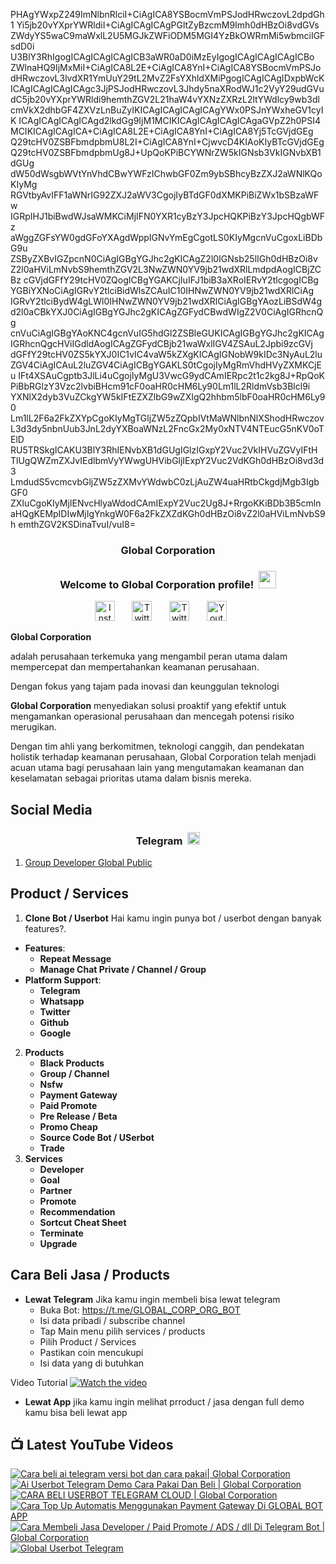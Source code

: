 PHAgYWxpZ249ImNlbnRlciI+CiAgICA8YSBocmVmPSJodHRwczovL2dpdGh1
Yi5jb20vYXprYWRldiI+CiAgICAgICAgPGltZyBzcmM9Imh0dHBzOi8vdGVs
ZWdyYS5waC9maWxlL2U5MGJkZWFiODM5MGI4YzBkOWRmMi5wbmciIGFsdD0i
U3BlY3RhIgogICAgICAgICAgICB3aWR0aD0iMzEyIgogICAgICAgICAgICBo
ZWlnaHQ9IjMxMiI+CiAgICA8L2E+CiAgICA8YnI+CiAgICA8YSBocmVmPSJo
dHRwczovL3lvdXR1YmUuY29tL2MvZ2FsYXhldXMiPgogICAgICAgIDxpbWcK
ICAgICAgICAgICAgc3JjPSJodHRwczovL3Jhdy5naXRodWJ1c2VyY29udGVu
dC5jb20vYXprYWRldi9hemthZGV2L21haW4vYXNzZXRzL2ltYWdlcy9wb3dl
cmVkX2dhbGF4ZXVzLnBuZyIKICAgICAgICAgICAgYWx0PSJnYWxheGV1cyIK
ICAgICAgICAgICAgd2lkdGg9IjM1MCIKICAgICAgICAgICAgaGVpZ2h0PSI4
MCIKICAgICAgICA+CiAgICA8L2E+CiAgICA8YnI+CiAgICA8Yj5TcGVjdGEg
Q29tcHV0ZSBFbmdpbmU8L2I+CiAgICA8YnI+CjwvcD4KIAoKIyBTcGVjdGEg
Q29tcHV0ZSBFbmdpbmUg8J+UpQoKPiBCYWNrZW5kIGNsb3VkIGNvbXB1dGUg
dW50dWsgbWVtYnVhdCBwYWFzIChwbGF0Zm9ybSBhcyBzZXJ2aWNlKQoKIyMg
RGVtbyAvIFF1aWNrIG92ZXJ2aWV3CgojIyBTdGF0dXMKPiBiZWx1bSBzaWFw
IGRpIHJ1biBwdWJsaWMKCiMjIFN0YXR1cyBzY3JpcHQKPiBzY3JpcHQgbWFz
aWggZGFsYW0gdGFoYXAgdWppIGNvYmEgCgotLS0KIyMgcnVuCgoxLiBDbG9u
ZSByZXBvIGZpcnN0CiAgIGBgYGJhc2gKICAgZ2l0IGNsb25lIGh0dHBzOi8v
Z2l0aHViLmNvbS9hemthZGV2L3NwZWN0YV9jb21wdXRlLmdpdAogICBjZCBz
cGVjdGFfY29tcHV0ZQogICBgYGAKCjIuIFJ1biB3aXRoIERvY2tlcgogICBg
YGBiYXNoCiAgIGRvY2tlciBidWlsZCAuIC10IHNwZWN0YV9jb21wdXRlCiAg
IGRvY2tlciBydW4gLWl0IHNwZWN0YV9jb21wdXRlCiAgIGBgYAozLiBSdW4g
d2l0aCBkYXJ0CiAgIGBgYGJhc2gKICAgZGFydCBwdWIgZ2V0CiAgIGRhcnQg
cnVuCiAgIGBgYAoKNC4gcnVuIG5hdGl2ZSBleGUKICAgIGBgYGJhc2gKICAg
IGRhcnQgcHViIGdldAogICAgZGFydCBjb21waWxlIGV4ZSAuL2Jpbi9zcGVj
dGFfY29tcHV0ZS5kYXJ0IC1vIC4vaW5kZXgKICAgIGNobW9kIDc3NyAuL2lu
ZGV4CiAgICAuL2luZGV4CiAgICBgYGAKLS0tCgojIyMgRmVhdHVyZXMKCjEu
IFt4XSAuCgptb3JlLi4uCgojIyMgU3VwcG9ydCAmIERpc2t1c2kg8J+RpQoK
PiBbRGlzY3Vzc2lvbiBHcm91cF0oaHR0cHM6Ly90Lm1lL2RldmVsb3Blcl9i
YXNlX2dyb3VuZCkgYW5kIFtEZXZlbG9wZXIgQ2hhbm5lbF0oaHR0cHM6Ly90
Lm1lL2F6a2FkZXYpCgoKIyMgTGljZW5zZQpbIVtMaWNlbnNlXShodHRwczov
L3d3dy5nbnUub3JnL2dyYXBoaWNzL2FncGx2My0xNTV4NTEucG5nKV0oTElD
RU5TRSkgICAKU3BlY3RhIENvbXB1dGUgIGlzIGxpY2Vuc2VkIHVuZGVyIFtH
TlUgQWZmZXJvIEdlbmVyYWwgUHVibGljIExpY2Vuc2VdKGh0dHBzOi8vd3d3
LmdudS5vcmcvbGljZW5zZXMvYWdwbC0zLjAuZW4uaHRtbCkgdjMgb3IgbGF0
ZXIuCgoKIyMjIENvcHlyaWdodCAmIExpY2Vuc2Ug8J+RrgoKKiBDb3B5cmln
aHQgKEMpIDIwMjIgYnkgW0F6a2FkZXZdKGh0dHBzOi8vZ2l0aHViLmNvbS9h
emthZGV2KSDinaTvuI/vuI8=

<!-- START GLOBAL CORPORATION -->
<h3 align="center">Global Corporation</h3>

<h3 align="center">
  Welcome to Global Corporation profile!
  <img src="https://media.giphy.com/media/hvRJCLFzcasrR4ia7z/giphy.gif" width="28">
</h3>

<!-- Social icons section -->
<p align="center">
  <a href="https://www.instagram.com/global__corporation/"><img width="32px" alt="Instagram" title="Telegram" src="https://upload.wikimedia.org/wikipedia/commons/a/a5/Instagram_icon.png"/></a>
  &#8287;&#8287;&#8287;&#8287;&#8287;
  <a href="https://t.me/GLOBAL_CORPORATION_ORG"><img width="32px" alt="Twitter" title="Telegram" src="https://upload.wikimedia.org/wikipedia/commons/8/82/Telegram_logo.svg"/></a>
  &#8287;&#8287;&#8287;&#8287;&#8287;
  <a href="https://twitter.com/global_corp_org"><img width="32px" alt="Twitter" title="Twitter" src="https://upload.wikimedia.org/wikipedia/commons/6/6f/Logo_of_Twitter.svg"/></a>
  &#8287;&#8287;&#8287;&#8287;&#8287;
  <a href="https://www.youtube.com/@global_Corporation"><img width="32px" alt="Youtube" title="Youtube" src="https://upload.wikimedia.org/wikipedia/commons/e/ef/Youtube_logo.png"/></a>
  &#8287;&#8287;&#8287;&#8287;&#8287;
</p>


**Global Corporation**

adalah perusahaan terkemuka yang mengambil peran utama dalam mempercepat dan mempertahankan keamanan perusahaan. 

Dengan fokus yang tajam pada inovasi dan keunggulan teknologi

**Global Corporation** menyediakan solusi proaktif yang efektif untuk mengamankan operasional perusahaan dan mencegah potensi risiko merugikan. 

Dengan tim ahli yang berkomitmen, teknologi canggih, dan pendekatan holistik terhadap keamanan perusahaan, Global Corporation telah menjadi acuan utama bagi perusahaan lain yang mengutamakan keamanan dan keselamatan sebagai prioritas utama dalam bisnis mereka.


## Social Media

<h3 align="center">
  Telegram
  <img src="https://upload.wikimedia.org/wikipedia/commons/8/82/Telegram_logo.svg" width="20">
</h3>

1. [Group Developer Global Public](https://t.me/DEVELOPER_GLOBAL_PUBLIC)

## Product / Services

1. **Clone Bot / Userbot**
  Hai kamu ingin punya bot / userbot dengan banyak features?. 
  - **Features**:
    - **Repeat Message**
    - **Manage Chat Private / Channel / Group**
  - **Platform Support**:
    - **Telegram**
    - **Whatsapp**
    - **Twitter**
    - **Github**
    - **Google** 
2. **Products**
    - **Black Products**
    - **Group / Channel**
    - **Nsfw**
    - **Payment Gateway**
    - **Paid Promote**
    - **Pre Release / Beta**
    - **Promo Cheap**
    - **Source Code Bot / USerbot**
    - **Trade**
3. **Services**
    - **Developer**
    - **Goal**
    - **Partner**
    - **Promote**
    - **Recommendation**
    - **Sortcut Cheat Sheet**
    - **Terminate**
    - **Upgrade**

## Cara Beli Jasa / Products 

- **Lewat Telegram**
  Jika kamu ingin membeli bisa lewat telegram
  -  Buka Bot: https://t.me/GLOBAL_CORP_ORG_BOT
  -  Isi data pribadi / subscribe channel
  -  Tap Main menu pilih services / products
  -  Pilih Product / Services
  -  Pastikan coin mencukupi
  -  Isi data yang di butuhkan
  
Video Tutorial
[![Watch the video](https://img.youtube.com/vi/TY0Y21C6asM/maxresdefault.jpg)](https://www.youtube.com/watch?v=TY0Y21C6asM)

- **Lewat App**
  jika kamu ingin melihat prroduct / jasa dengan full demo kamu bisa beli lewat app
 


## 📺 Latest YouTube Videos

  <!-- prettier-ignore-start -->
  <!-- BEGIN YOUTUBE-CARDS -->
[![Cara beli ai telegram versi bot dan cara pakai| Global Corporation](https://ytcards.demolab.com/?id=7LZhoklvS9A&title=Cara+beli+ai+telegram+versi+bot+dan+cara+pakai%7C+Global+Corporation&lang=id&timestamp=1710937415&background_color=%230d1117&title_color=%23ffffff&stats_color=%23dedede&max_title_lines=1&width=250&border_radius=5 "Cara beli ai telegram versi bot dan cara pakai| Global Corporation")](https://www.youtube.com/watch?v=7LZhoklvS9A)
[![Ai Userbot Telegram Demo Cara Pakai Dan Beli | Global Corporation](https://ytcards.demolab.com/?id=4mAZ6EgAhUo&title=Ai+Userbot+Telegram+Demo+Cara+Pakai+Dan+Beli+%7C+Global+Corporation&lang=id&timestamp=1710936251&background_color=%230d1117&title_color=%23ffffff&stats_color=%23dedede&max_title_lines=1&width=250&border_radius=5 "Ai Userbot Telegram Demo Cara Pakai Dan Beli | Global Corporation")](https://www.youtube.com/watch?v=4mAZ6EgAhUo)
[![CARA BELI USERBOT TELEGRAM CLOUD  | Global Corporation](https://ytcards.demolab.com/?id=uiDJwK9r3Cg&title=CARA+BELI+USERBOT+TELEGRAM+CLOUD++%7C+Global+Corporation&lang=id&timestamp=1710900440&background_color=%230d1117&title_color=%23ffffff&stats_color=%23dedede&max_title_lines=1&width=250&border_radius=5 "CARA BELI USERBOT TELEGRAM CLOUD  | Global Corporation")](https://www.youtube.com/watch?v=uiDJwK9r3Cg)
[![Cara Top Up Automatis Menggunakan Payment Gateway Di GLOBAL BOT APP](https://ytcards.demolab.com/?id=ADqzS5ORJsU&title=Cara+Top+Up+Automatis+Menggunakan+Payment+Gateway+Di+GLOBAL+BOT+APP&lang=id&timestamp=1710721879&background_color=%230d1117&title_color=%23ffffff&stats_color=%23dedede&max_title_lines=1&width=250&border_radius=5 "Cara Top Up Automatis Menggunakan Payment Gateway Di GLOBAL BOT APP")](https://www.youtube.com/watch?v=ADqzS5ORJsU)
[![Cara Membeli Jasa Developer / Paid Promote / ADS / dll Di Telegram Bot | Global Corporation](https://ytcards.demolab.com/?id=TY0Y21C6asM&title=Cara+Membeli+Jasa+Developer+%2F+Paid+Promote+%2F+ADS+%2F+dll+Di+Telegram+Bot+%7C+Global+Corporation&lang=id&timestamp=1710717990&background_color=%230d1117&title_color=%23ffffff&stats_color=%23dedede&max_title_lines=1&width=250&border_radius=5 "Cara Membeli Jasa Developer / Paid Promote / ADS / dll Di Telegram Bot | Global Corporation")](https://www.youtube.com/watch?v=TY0Y21C6asM)
[![Global Userbot Telegram](https://ytcards.demolab.com/?id=Kyj1Zl04_68&title=Global+Userbot+Telegram&lang=id&timestamp=1710690464&background_color=%230d1117&title_color=%23ffffff&stats_color=%23dedede&max_title_lines=1&width=250&border_radius=5 "Global Userbot Telegram")](https://www.youtube.com/watch?v=Kyj1Zl04_68)
<!-- END YOUTUBE-CARDS -->
  <!-- prettier-ignore-end -->
<!-- END GLOBAL CORPORATION -->